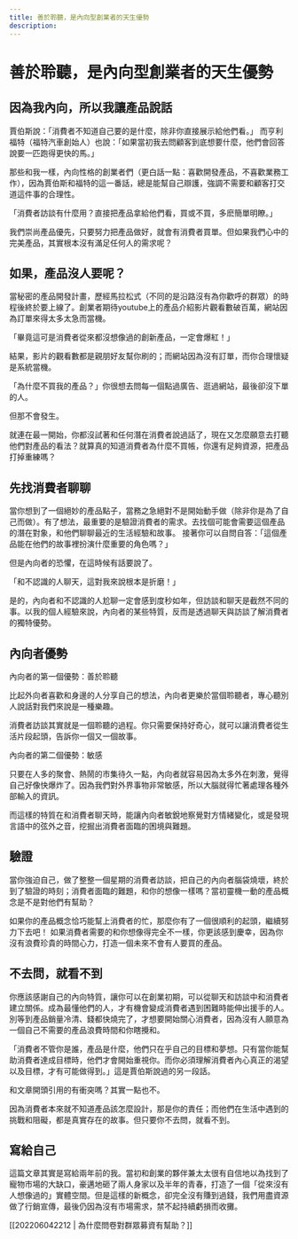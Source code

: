 ```yaml
---
title: 善於聆聽，是內向型創業者的天生優勢
description: 
---
```


# 善於聆聽，是內向型創業者的天生優勢

## 因為我內向，所以我讓產品說話
賈伯斯說：「消費者不知道自己要的是什麼，除非你直接展示給他們看。」
而亨利福特（福特汽車創始人）也說：「如果當初我去問顧客到底想要什麼，他們會回答說要一匹跑得更快的馬。」

那些和我一樣，內向性格的創業者們（更白話一點：喜歡開發產品，不喜歡業務工作），因為賈伯斯和福特的這一番話，總是能幫自己辯護，強調不需要和顧客打交道這件事的合理性。

「消費者訪談有什麼用？直接把產品拿給他們看，買或不買，多麽簡單明瞭。」

我們崇尚產品優先，只要努力把產品做好，就會有消費者買單。但如果我們心中的完美產品，其實根本沒有滿足任何人的需求呢？


## 如果，產品沒人要呢？

當秘密的產品開發計畫，歷經馬拉松式（不同的是沿路沒有為你歡呼的群眾）的時程後終於要上線了。創業者期待youtube上的產品介紹影片觀看數破百萬，網站因為訂單來得太多太急而當機。

「畢竟這可是消費者從來都沒想像過的創新產品，一定會爆紅！」

結果，影片的觀看數都是親朋好友幫你刷的；而網站因為沒有訂單，而你合理懷疑是系統當機。

「為什麼不買我的產品？」你很想去問每一個點過廣告、逛過網站，最後卻沒下單的人。

但那不會發生。

就連在最一開始，你都沒試著和任何潛在消費者說過話了，現在又怎麼願意去打聽他們對產品的看法？就算真的知道消費者為什麼不買帳，你還有足夠資源，把產品打掉重練嗎？


## 先找消費者聊聊

當你想到了一個絕妙的產品點子，當務之急絕對不是開始動手做（除非你是為了自己而做）。有了想法，最重要的是驗證消費者的需求。去找個可能會需要這個產品的潛在對象，和他們聊聊最近的生活經驗和故事。
接著你可以自問自答：「這個產品能在他們的故事裡扮演什麼重要的角色嗎？」

但是內向者的恐懼，在這時候有話要說了。

「和不認識的人聊天，這對我來說根本是折磨！」

是的，內向者和不認識的人尬聊一定會感到度秒如年，但訪談和聊天是截然不同的事。以我的個人經驗來說，內向者的某些特質，反而是透過聊天與訪談了解消費者的獨特優勢。


## 內向者優勢
內向者的第一個優勢：善於聆聽

比起外向者喜歡和身邊的人分享自己的想法，內向者更樂於當個聆聽者，專心聽別人說話對我們來說是一種樂趣。

消費者訪談其實就是一個聆聽的過程。你只需要保持好奇心，就可以讓消費者從生活片段起頭，告訴你一個又一個故事。

內向者的第二個優勢：敏感

只要在人多的聚會、熱鬧的市集待久一點，內向者就容易因為太多外在刺激，覺得自己好像快爆炸了。因為我們對外界事物非常敏感，所以大腦就得忙著處理各種外部輸入的資訊。

而這樣的特質在和消費者聊天時，能讓內向者敏銳地察覺對方情緒變化，或是發現言語中的弦外之音，挖掘出消費者面臨的困境與難題。


## 驗證

當你強迫自己，做了整整一個星期的消費者訪談，把自己的內向者腦袋燒壞，終於到了驗證的時刻；消費者面臨的難題，和你的想像一樣嗎？當初靈機一動的產品概念是不是對他們有幫助？

如果你的產品概念恰巧能幫上消費者的忙，那麼你有了一個很順利的起頭，繼續努力下去吧！
如果消費者需要的和你想像得完全不一樣，你更該感到慶幸，因為你沒有浪費珍貴的時間心力，打造一個未來不會有人要買的產品。


## 不去問，就看不到
你應該感謝自己的內向特質，讓你可以在創業初期，可以從聊天和訪談中和消費者建立關係。成為最懂他們的人，才有機會變成消費者遇到困難時能伸出援手的人。別等到產品銷量冷清、錢都快燒完了，才想要開始關心消費者，因為沒有人願意為一個自己不需要的產品浪費時間和你瞎攪和。

「消費者不管你是誰，產品是什麼，他們只在乎自己的目標和夢想。只有當你能幫助消費者達成目標時，他們才會開始重視你。而你必須理解消費者內心真正的渴望以及目標，才有可能做得到。」這是賈伯斯說過的另一段話。

和文章開頭引用的有衝突嗎？其實一點也不。

因為消費者本來就不知道產品該怎麼設計，那是你的責任；而他們在生活中遇到的挑戰和阻礙，都是真實存在的故事。但只要你不去問，就看不到。


## 寫給自己

這篇文章其實是寫給兩年前的我。當初和創業的夥伴兼太太很有自信地以為找到了寵物市場的大缺口，豪邁地砸了兩人身家以及半年的青春，打造了一個「從來沒有人想像過的」實體空間。但是這樣的新概念，卻完全沒有賺到過錢，我們用盡資源做了行銷宣傳，最後仍因為沒有市場需求，禁不起持續虧損而收攤。

[[202206042212 | 為什麼問卷對群眾募資有幫助？]]